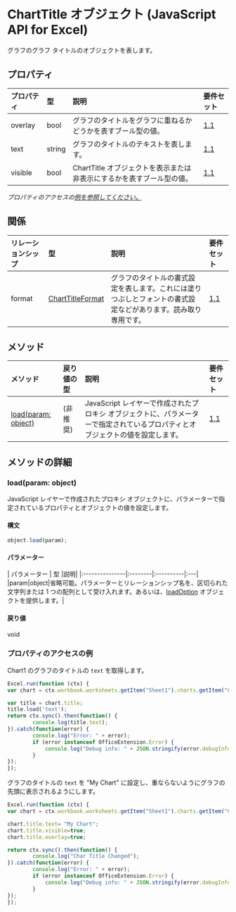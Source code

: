 # <a name="charttitle-object-javascript-api-for-excel"></a>ChartTitle オブジェクト (JavaScript API for Excel)

グラフのグラフ タイトルのオブジェクトを表します。

## <a name="properties"></a>プロパティ

| プロパティ     | 型   |説明| 要件セット|
|:---------------|:--------|:----------|:----|
|overlay|bool|グラフのタイトルをグラフに重ねるかどうかを表すブール型の値。|[1.1](../requirement-sets/excel-api-requirement-sets.md)|
|text|string|グラフのタイトルのテキストを表します。|[1.1](../requirement-sets/excel-api-requirement-sets.md)|
|visible|bool|ChartTitle オブジェクトを表示または非表示にするかを表すブール型の値。|[1.1](../requirement-sets/excel-api-requirement-sets.md)|

_プロパティのアクセスの[例を参照してください。](#property-access-examples)_

## <a name="relationships"></a>関係
| リレーションシップ | 型   |説明| 要件セット|
|:---------------|:--------|:----------|:----|
|format|[ChartTitleFormat](charttitleformat.md)|グラフのタイトルの書式設定を表します。これには塗りつぶしとフォントの書式設定などがあります。読み取り専用です。|[1.1](../requirement-sets/excel-api-requirement-sets.md)|

## <a name="methods"></a>メソッド

| メソッド           | 戻り値の型    |説明| 要件セット|
|:---------------|:--------|:----------|:----|
|[load(param: object)](#loadparam-object)|(非推奨)|JavaScript レイヤーで作成されたプロキシ オブジェクトに、パラメーターで指定されているプロパティとオブジェクトの値を設定します。|[1.1](../requirement-sets/excel-api-requirement-sets.md)|

## <a name="method-details"></a>メソッドの詳細


### <a name="loadparam-object"></a>load(param: object)
JavaScript レイヤーで作成されたプロキシ オブジェクトに、パラメーターで指定されているプロパティとオブジェクトの値を設定します。

#### <a name="syntax"></a>構文
```js
object.load(param);
```

#### <a name="parameters"></a>パラメーター
| パラメーター    | 型   |説明|
|:---------------|:--------|:----------|:---|
|param|object|省略可能。パラメーターとリレーションシップ名を、区切られた文字列または 1 つの配列として受け入れます。あるいは、[loadOption](loadoption.md) オブジェクトを提供します。|

#### <a name="returns"></a>戻り値
void
### <a name="property-access-examples"></a>プロパティのアクセスの例

Chart1 のグラフのタイトルの `text` を取得します。

```js
Excel.run(function (ctx) { 
var chart = ctx.workbook.worksheets.getItem("Sheet1").charts.getItem("Chart1"); 

var title = chart.title;
title.load('text');
return ctx.sync().then(function() {
        console.log(title.text);
}).catch(function(error) {
        console.log("Error: " + error);
        if (error instanceof OfficeExtension.Error) {
            console.log("Debug info: " + JSON.stringify(error.debugInfo));
        }
});
});
```

グラフのタイトルの `text` を "My Chart" に設定し、重ならないようにグラフの先頭に表示されるようにします。

```js
Excel.run(function (ctx) { 
var chart = ctx.workbook.worksheets.getItem("Sheet1").charts.getItem("Chart1"); 

chart.title.text= "My Chart"; 
chart.title.visible=true;
chart.title.overlay=true;

return ctx.sync().then(function() {
        console.log("Char Title Changed");
}).catch(function(error) {
        console.log("Error: " + error);
        if (error instanceof OfficeExtension.Error) {
            console.log("Debug info: " + JSON.stringify(error.debugInfo));
        }
});
});
```
